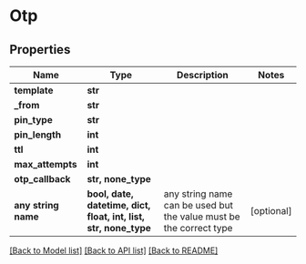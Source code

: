 # Otp


## Properties
Name | Type | Description | Notes
------------ | ------------- | ------------- | -------------
**template** | **str** |  | 
**_from** | **str** |  | 
**pin_type** | **str** |  | 
**pin_length** | **int** |  | 
**ttl** | **int** |  | 
**max_attempts** | **int** |  | 
**otp_callback** | **str, none_type** |  | 
**any string name** | **bool, date, datetime, dict, float, int, list, str, none_type** | any string name can be used but the value must be the correct type | [optional]

[[Back to Model list]](../../README.md#models) [[Back to API list]](../../README.md#available-methods) [[Back to README]](../../README.md)


